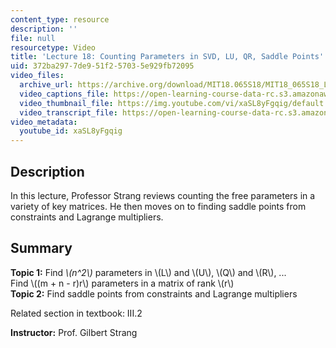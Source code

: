 ```yaml
---
content_type: resource
description: ''
file: null
resourcetype: Video
title: 'Lecture 18: Counting Parameters in SVD, LU, QR, Saddle Points'
uid: 372ba297-7de9-51f2-5703-5e929fb72095
video_files:
  archive_url: https://archive.org/download/MIT18.065S18/MIT18_065S18_Lecture18_300k.mp4
  video_captions_file: https://open-learning-course-data-rc.s3.amazonaws.com/18-065-matrix-methods-in-data-analysis-signal-processing-and-machine-learning-spring-2018/6820501a14615c2299bedafa0a7093de_xaSL8yFgqig.vtt
  video_thumbnail_file: https://img.youtube.com/vi/xaSL8yFgqig/default.jpg
  video_transcript_file: https://open-learning-course-data-rc.s3.amazonaws.com/18-065-matrix-methods-in-data-analysis-signal-processing-and-machine-learning-spring-2018/ade37003589b2c2d0030ea38cea605b0_xaSL8yFgqig.pdf
video_metadata:
  youtube_id: xaSL8yFgqig
---
```


Description
-----------

In this lecture, Professor Strang reviews counting the free parameters in a variety of key matrices. He then moves on to finding saddle points from constraints and Lagrange multipliers.

Summary
-------

**Topic 1:** Find _\\(n^2\\)_ parameters in \\(L\\) and \\(U\\), \\(Q\\) and \\(R\\), ...  
Find \\((m + n - r)r\\) parameters in a matrix of rank \\(r\\)  
**Topic 2:** Find saddle points from constraints and Lagrange multipliers

Related section in textbook: III.2

**Instructor:** Prof. Gilbert Strang
